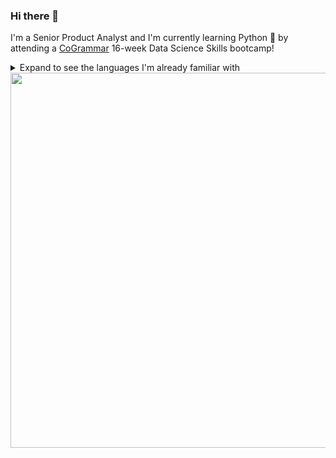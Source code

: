### Hi there 👋

I'm a Senior Product Analyst and I'm currently learning Python 🐍 by attending a  [CoGrammar](https://skills.cogrammar.com/) 16-week Data Science Skills bootcamp!

<details>
<summary>Expand to see the languages I'm already familiar with</summary>

| Rank | Languages  |
|-----:|------------|
|     1| SQL        |
|     2| HTML & CSS |
|     3| JavaScript |

</details>

<picture>
  <img src="https://assets-global.website-files.com/63ccf2f0ea97be12ead278ed/644a18b637053fa3709c5ba2_what-is-data-science-p-1600.jpg" width=600>
</picture>

<!--
**editatam/editatam** is a ✨ _special_ ✨ repository because its `README.md` (this file) appears on your GitHub profile.

Here are some ideas to get you started:

- 🔭 I’m currently working on ...
- 🌱 I’m currently learning ...
- 👯 I’m looking to collaborate on ...
- 🤔 I’m looking for help with ...
- 💬 Ask me about ...
- 📫 How to reach me: ...
- 😄 Pronouns: ...
- ⚡ Fun fact: ...
-->
